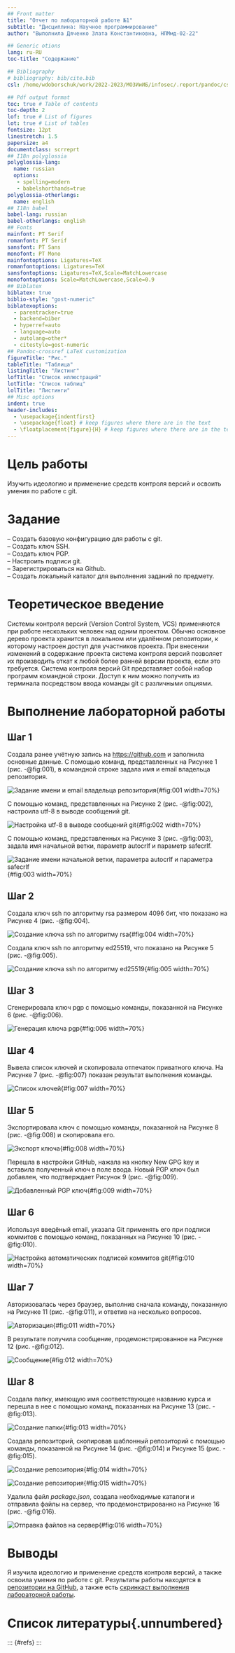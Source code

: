```yaml
---
## Front matter
title: "Отчет по лабораторной работе №1"
subtitle: "Дисциплина: Научное программирование"
author: "Выполнила Дяченко Злата Константиновна, НПМмд-02-22"

## Generic otions
lang: ru-RU
toc-title: "Содержание"

## Bibliography
# bibliography: bib/cite.bib
csl: /home/wdoborschuk/work/2022-2023/МОЗИиИБ/infosec/.report/pandoc/csl/gost-r-7-0-5-2008-numeric.csl

## Pdf output format
toc: true # Table of contents
toc-depth: 2
lof: true # List of figures
lot: true # List of tables
fontsize: 12pt
linestretch: 1.5
papersize: a4
documentclass: scrreprt
## I18n polyglossia
polyglossia-lang:
  name: russian
  options:
   - spelling=modern
   - babelshorthands=true
polyglossia-otherlangs:
  name: english
## I18n babel
babel-lang: russian
babel-otherlangs: english
## Fonts
mainfont: PT Serif
romanfont: PT Serif
sansfont: PT Sans
monofont: PT Mono
mainfontoptions: Ligatures=TeX
romanfontoptions: Ligatures=TeX
sansfontoptions: Ligatures=TeX,Scale=MatchLowercase
monofontoptions: Scale=MatchLowercase,Scale=0.9
## Biblatex
biblatex: true
biblio-style: "gost-numeric"
biblatexoptions:
  - parentracker=true
  - backend=biber
  - hyperref=auto
  - language=auto
  - autolang=other*
  - citestyle=gost-numeric
## Pandoc-crossref LaTeX customization
figureTitle: "Рис."
tableTitle: "Таблица"
listingTitle: "Листинг"
lofTitle: "Список иллюстраций"
lotTitle: "Список таблиц"
lolTitle: "Листинги"
## Misc options
indent: true
header-includes:
  - \usepackage{indentfirst}
  - \usepackage{float} # keep figures where there are in the text
  - \floatplacement{figure}{H} # keep figures where there are in the text
---
```


# Цель работы

Изучить идеологию и применение средств контроля версий и освоить умения по работе с git.

# Задание

– Создать базовую конфигурацию для работы с git.   
– Создать ключ SSH.   
– Создать ключ PGP.   
– Настроить подписи git.   
– Зарегистрироваться на Github.   
– Создать локальный каталог для выполнения заданий по предмету.   

# Теоретическое введение

Системы контроля версий (Version Control System, VCS) применяются при работе нескольких человек над одним проектом. Обычно основное дерево проекта хранится в локальном или удалённом репозитории, к которому настроен доступ для участников проекта. При внесении изменений в содержание проекта система контроля версий позволяет их производить откат к любой более ранней версии проекта, если это требуется.
Система контроля версий Git представляет собой набор программ командной строки. Доступ к ним можно получить из терминала посредством ввода команды git с различными опциями.

# Выполнение лабораторной работы

## Шаг 1

Создала ранее учётную запись на https://github.com и заполнила основные данные. С помощью команд, представленных на Рисунке 1 (рис. -@fig:001), в командной строке задала имя и email владельца репозитория.

![Задание имени и email владельца репозитория](images/1.png){#fig:001 width=70%}

С помощью команд, представленных на Рисунке 2 (рис. -@fig:002), настроила utf-8 в выводе сообщений git.

![Настройка utf-8 в выводе сообщений git](images/2.png){#fig:002 width=70%}

С помощью команд, представленных на Рисунке 3 (рис. -@fig:003), задала имя начальной ветки, параметр autocrlf и параметр safecrlf.

![Задание имени начальной ветки, параметра autocrlf и параметра safecrlf](images/3.png){#fig:003 width=70%}

## Шаг 2

Создала ключ ssh по алгоритму rsa размером 4096 бит, что показано на Рисунке 4 (рис. -@fig:004).

![Создание ключа ssh по алгоритму rsa](images/4.png){#fig:004 width=70%}

Создала ключ ssh по алгоритму ed25519, что показано на Рисунке 5 (рис. -@fig:005).

![Создание ключа ssh по алгоритму ed25519](images/5.png){#fig:005 width=70%}

## Шаг 3

Сгенерировала ключ pgp с помощью команды, показанной на Рисунке 6 (рис. -@fig:006).

![Генерация ключа pgp](images/6.png){#fig:006 width=70%}

## Шаг 4

Вывела список ключей и скопировала отпечаток приватного ключа. На Рисунке 7 (рис. -@fig:007) показан результат выполнения команды.

![Список ключей](images/7.png){#fig:007 width=70%}

## Шаг 5

Экспортировала ключ с помощью команды, показанной на Рисунке 8 (рис. -@fig:008) и скопировала его.

![Экспорт ключа](images/8.png){#fig:008 width=70%}

Перешла в настройки GitHub, нажала на кнопку New GPG key и вставила полученный ключ в поле ввода. Новый PGP ключ был добавлен, что подтверждает Рисунок 9 (рис. -@fig:009).

![Добавленный PGP ключ](images/9.png){#fig:009 width=70%}

## Шаг 6

Используя введёный email, указала Git применять его при подписи коммитов с помощью команд, показанных на Рисунке 10 (рис. -@fig:010).

![Настройка автоматических подписей коммитов git](images/1011.png){#fig:010 width=70%}

## Шаг 7

Авторизовалась через браузер, выполнив сначала команду, показанную на Рисунке 11 (рис. -@fig:011), и ответив на несколько вопросов.

![Авторизация](images/11.png){#fig:011 width=70%}

В результате получила сообщение, продемонстрированное на Рисунке 12 (рис. -@fig:012).

![Сообщение](images/12.png){#fig:012 width=70%}

## Шаг 8

Создала папку, имеющую имя соответствующее названию курса и перешла в нее с помощью команд, показанных на Рисунке 13 (рис. -@fig:013).

![Создание папки](images/13.png){#fig:013 width=70%}

Создала репозиторий, скопировав шаблонный репозиторий с помощью команды, показанной на Рисунке 14 (рис. -@fig:014) и Рисунке 15 (рис. -@fig:015).

![Создание репозитория](images/14.png){#fig:014 width=70%}

![Создание репозитория](images/15.png){#fig:015 width=70%}

Удалила файл *package.json*, создала необходимые каталоги и отправила файлы на сервер, что продемонстрированно на Рисунке 16 (рис. -@fig:016).

![Отправка файлов на сервер](images/16.png){#fig:016 width=70%}

# Выводы

Я изучила идеологию и применение средств контроля версий, а также освоила умения по работе с git. Результаты работы находятся в [репозитории на GitHub](https://github.com/ZlataDyachenko/workD), а также есть [скринкаст выполнения лабораторной работы](https://youtu.be/FDO4d9H0m5w).

# Список литературы{.unnumbered}

::: {#refs}
:::
